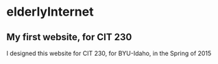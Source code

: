 # elderlyInternet
My first website, for CIT 230
----
I designed this website for CIT 230, for BYU-Idaho, in the Spring of 2015
